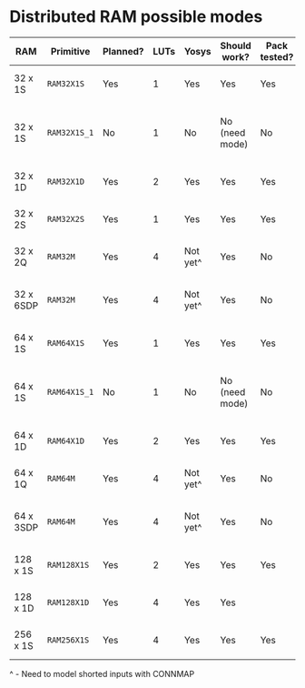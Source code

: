 # Distributed RAM possible modes


| RAM       | Primitive    | Planned? | LUTs | Yosys    | Should work?   | Pack tested?   | Function tested? | Description                                 |
|-----------|--------------|----------|------|----------|----------------|----------------|------------------|---------------------------------------------|
| 32 x 1S   | `RAM32X1S`   | Yes      |   1  | Yes      | Yes            | Yes            |                  | Single-Port 32 x 1-bit RAM                  |
| 32 x 1S   | `RAM32X1S_1` | No       |   1  | No       | No (need mode) | No             |                  | Single-Port 32 x 1-bit RAM (inverted clock) |
| 32 x 1D   | `RAM32X1D`   | Yes      |   2  | Yes      | Yes            | Yes            |                  | Dual-Port 32 x 1-bit RAM                    |
| 32 x 2S   | `RAM32X2S`   | Yes      |   1  | Yes      | Yes            | Yes            |                  | Single-Port 32 x 2-bit RAM                  |
| 32 x 2Q   | `RAM32M`     | Yes      |   4  | Not yet^ | Yes            | No             |                  | Quad-Port 32 x 2-bit RAM                    |
| 32 x 6SDP | `RAM32M`     | Yes      |   4  | Not yet^ | Yes            | No             |                  | Simple Dual-Port 32 x 6-bit RAM             |
| 64 x 1S   | `RAM64X1S`   | Yes      |   1  | Yes      | Yes            | Yes            |                  | Single-Port 64 x 1-bit RAM                  |
| 64 x 1S   | `RAM64X1S_1` | No       |   1  | No       | No (need mode) | No             |                  | Single-Port 32 x 1-bit RAM (inverted clock) |
| 64 x 1D   | `RAM64X1D`   | Yes      |   2  | Yes      | Yes            | Yes            |                  | Dual-Port 64 x 1-bit RAM                    |
| 64 x 1Q   | `RAM64M`     | Yes      |   4  | Not yet^ | Yes            | No             |                  | Quad-Port 64 x 1-bit RAM                    |
| 64 x 3SDP | `RAM64M`     | Yes      |   4  | Not yet^ | Yes            | No             |                  | Simple Dual-Port 64 x 3-bit RAM             |
| 128 x 1S  | `RAM128X1S`  | Yes      |   2  | Yes      | Yes            | Yes            |                  | Single-Port 128 x 1-bit RAM                 |
| 128 x 1D  | `RAM128X1D`  | Yes      |   4  | Yes      | Yes            |                |                  | Dual-Port 128 x 1-bit RAM                   |
| 256 x 1S  | `RAM256X1S`  | Yes      |   4  | Yes      | Yes            | Yes            |                  | Single-Port 256 x 1-bit RAM                 |


 ^ - Need to model shorted inputs with CONNMAP
